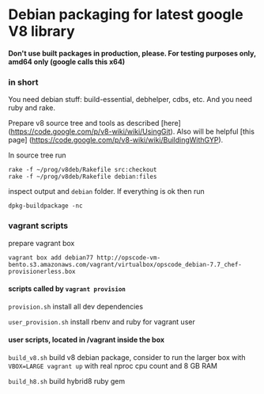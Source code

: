 Debian packaging for latest google V8 library
===========

**Don't use built packages in production, please. For testing purposes only, amd64 only (google calls this x64)**

### in short

You need debian stuff: build-essential, debhelper, cdbs, etc.
And you need ruby and rake.

Prepare v8 source tree and tools as described [here] (https://code.google.com/p/v8-wiki/wiki/UsingGit).
Also will be helpful [this page] (https://code.google.com/p/v8-wiki/wiki/BuildingWithGYP).

In source tree run 

```
rake -f ~/prog/v8deb/Rakefile src:checkout
rake -f ~/prog/v8deb/Rakefile debian:files
```

inspect output and `debian` folder. If everything is ok then run

```
dpkg-buildpackage -nc
```

### vagrant scripts

prepare vagrant box

```
vagrant box add debian77 http://opscode-vm-bento.s3.amazonaws.com/vagrant/virtualbox/opscode_debian-7.7_chef-provisionerless.box
```

#### scripts called by `vagrant provision`

`provision.sh` install all dev dependencies

`user_provision.sh` install rbenv and ruby for vagrant user

#### user scripts, located in /vagrant inside the box

`build_v8.sh` build v8 debian package, consider to run the larger box with `VBOX=LARGE vagrant up` with real nproc cpu count and 8 GB RAM

`build_h8.sh` build hybrid8 ruby gem 


